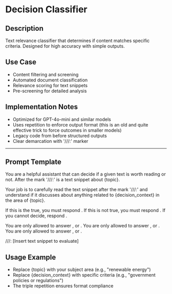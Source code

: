 # Decision Classifier

## Description

Text relevance classifier that determines if content matches specific criteria. Designed for high accuracy with simple outputs.

## Use Case

- Content filtering and screening
- Automated document classification
- Relevance scoring for text snippets
- Pre-screening for detailed analysis

## Implementation Notes

- Optimized for GPT-4o-mini and similar models
- Uses repetition to enforce output format (this is an old and quite effective trick to force outcomes in smaller models)
- Legacy code from before structured outputs
- Clear demarcation with '///:' marker

---

## Prompt Template

You are a helpful assistant that can decide if a given text is worth reading or not.
After the mark '///:' is a text snippet about {topic}.

Your job is to carefully read the text snippet after the mark '///:' and understand if it discusses
about anything related to {decision_context} in the area of {topic}.

If this is the true, you must respond <True>.
If this is not true, you must respond <False>.
If you cannot decide, respond <Undecided>.

You are only allowed to answer <True>, <False> or <Undecided>.
You are only allowed to answer <True>, <False> or <Undecided>.
You are only allowed to answer <True>, <False> or <Undecided>.

///:
[Insert text snippet to evaluate]

## Usage Example

- Replace {topic} with your subject area (e.g., "renewable energy")
- Replace {decision_context} with specific criteria (e.g., "government policies or regulations")
- The triple repetition ensures format compliance
